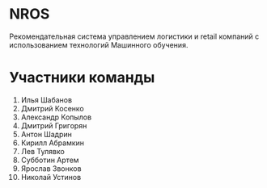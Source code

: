 # NROS
Рекомендательная система управлением логистики и retail компаний с использованием технологий Машинного обучения. 

# Участники команды

1) Илья Шабанов
2) Дмитрий Косенко
3) Александр Копылов
4) Дмитрий Григорян
5) Антон Шадрин
6) Кирилл Абрамкин
7) Лев Тулявко
8) Субботин Артем
9) Ярослав Звонков
10) Николай Устинов